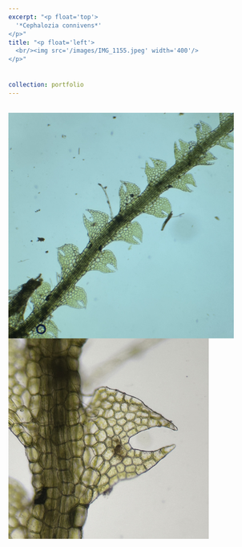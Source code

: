```yaml
---
excerpt: "<p float='top'> 
  '*Cephalozia connivens*'
</p>"
title: "<p float='left'>
  <br/><img src='/images/IMG_1155.jpeg' width='400'/>
</p>"


collection: portfolio
---
```


<p float="left">
  <br/><img align="top" src="/images/IMG_1155.jpeg" width="450"/>
  <img align="top" src="/images/IMG_1156.jpeg" width="400"/>
</p>
